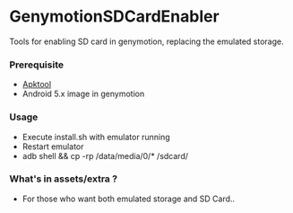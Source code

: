 # GenymotionSDCardEnabler
Tools for enabling SD card in genymotion, replacing the emulated storage.

### Prerequisite
- [Apktool](http://ibotpeaches.github.io/Apktool/)
- Android 5.x image in genymotion

### Usage
- Execute install.sh with emulator running
- Restart emulator
- adb shell && cp -rp /data/media/0/* /sdcard/

### What's in assets/extra ?
- For those who want both emulated storage and SD Card..
